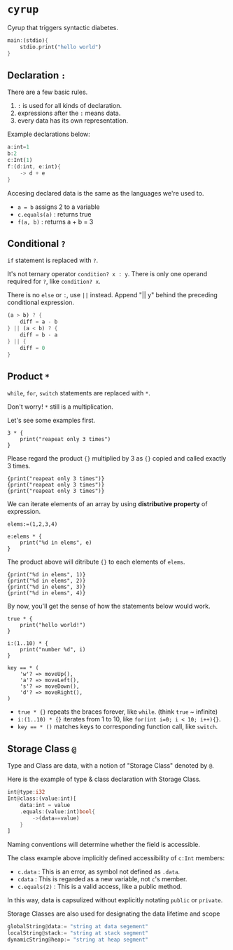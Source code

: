 # `cyrup`

Cyrup that triggers syntactic diabetes.

```rust
main:(stdio){
    stdio.print("hello world")
}
```

## Declaration `:`

There are a few basic rules.
1. `:` is used for all kinds of declaration.
2. expressions after the `:` means data.
3. every data has its own representation.

Example declarations below:

```rust
a:int=1
b:2
c:Int(1)
f:(d:int, e:int){
    -> d + e
}
```

Accesing declared data is the same as the languages we're used to.

- `a = b`  assigns 2 to a variable
- `c.equals(a)` : returns true
- `f(a, b)` : returns a + b = 3


## Conditional `?`

`if` statement is replaced with `?`. 

It's not ternary operator `condition? x : y`. There is only one operand required for `?`, like `condition? x`.

There is no `else` or `:`, use `||` instead. Append "|| y" behind the preceding conditional expression.

```rust
(a > b) ? {
    diff = a - b
} || (a < b) ? {
    diff = b - a
} || {
    diff = 0
}
```

## Product `*`

`while`, `for`, `switch` statements are replaced with `*`.

Don't worry! `*` still is a multiplication.

Let's see some examples first.

```
3 * {
    print("reapeat only 3 times")
}
```

Please regard the product `{}` multiplied by 3 as `{}` copied and called exactly 3 times.

```
{print("reapeat only 3 times")}
{print("reapeat only 3 times")}
{print("reapeat only 3 times")}
```

We can iterate elements of an array by using **distributive property** of expression.

```
elems:=(1,2,3,4)

e:elems * {
    print("%d in elems", e)
}
```

The product above will ditribute `{}` to each elements of `elems`.

```
{print("%d in elems", 1)}
{print("%d in elems", 2)}
{print("%d in elems", 3)}
{print("%d in elems", 4)}
```

By now, you'll get the sense of how the statements below would work.

```
true * {
    print("hello world!")
}

i:(1..10) * {
    print("number %d", i)
}

key == * (
    'w'? => moveUp(),
    'a'? => moveLeft(),
    's'? => moveDown(),
    'd'? => moveRight(),
)
```

- `true * {}` repeats the braces forever, like `while`. (think `true` ~ infinite)
- `i:(1..10) * {}` iterates from 1 to 10, like `for(int i=0; i < 10; i++){}`.
- `key == * ()` matches keys to corresponding function call, like `switch`.

## Storage Class `@`

Type and Class are data, with a notion of "Storage Class" denoted by `@`.

Here is the example of type & class declaration with Storage Class.

```rust
int@type:i32
Int@class:(value:int)[
    data:int = value
    .equals:(value:int)bool{
        ->(data==value)
    }
]
```

Naming conventions will determine whether the field is accessible.

The class example above implicitly defined accessibility of `c:Int` members:

- `c.data` : This is an error, as symbol not defined as `.data`.
- `cdata` : This is regarded as a new variable, not `c`'s member.
- `c.equals(2)` : This is a valid access, like a public method.

In this way, data is capsulized without explicitly notating `public` or `private`.


Storage Classes are also used for designating the data lifetime and scope

```rust
globalString@data:= "string at data segement"
localString@stack:= "string at stack segment"
dynamicString@heap:= "string at heap segment"
```
